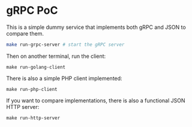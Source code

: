 # gRPC PoC
This is a simple dummy service that implements both gRPC and JSON to compare them.

```sh
make run-grpc-server # start the gRPC server
```

Then on another terminal, run the client:
```shell
make run-golang-client
```

There is also a simple PHP client implemented:
```shell
make run-php-client
```

If you want to compare implementations, there is also a functional JSON HTTP server:
```shell
make run-http-server
```
